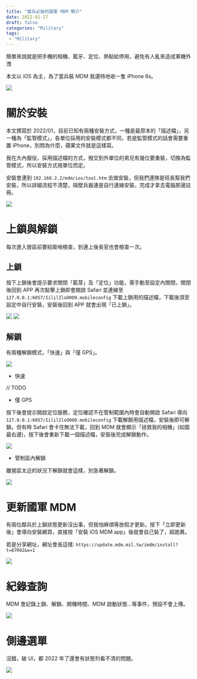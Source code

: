 ```yaml
---
title: "當兵必裝的國軍 MDM 簡介"
date: 2022-01-17
draft: false
categories: "Military"
tags: 
 - "Military"
---
```


簡單來說就是把手機的相機、藍牙、定位、熱點給停用，避免有人亂來造成軍機外洩

<!--more-->

本文以 iOS 為主，為了當兵裝 MDM 我還特地收一隻 iPhone 6s。

![](https://onedrive.live.com/embed?resid=7AE5E29699A431DD%211187&authkey=%21AAqHO8eG2TZe3NU&width=2250&height=1334)

# 關於安裝

本文撰寫於 2022/01，目前已知有兩種安裝方式，一種是最原本的「描述檔」，另一種為「監管模式」，各單位採用的安裝模式都不同，若是監管模式的話會需要重置 iPhone，別問為什麼，蘋果文件就是這樣寫。

我在大內服役，採用描述檔的方式，撥交到外單位的弟兄有幾位要重裝，切換為監管模式，所以安裝方式視單位而定。

安裝會連到 `192.168.2.2/mdm/ios/tool.htm` 去做安裝，但我們連隊是班長幫我們安裝，所以詳細流程不清楚，隔壁兵器連是自行連線安裝，完成才拿去電腦那邊註冊。

![](https://onedrive.live.com/embed?resid=7AE5E29699A431DD%211190&authkey=%21AOG_FuVnnwk4Dew&width=1500&height=1334)

# 上鎖與解鎖

每次進入營區前要給衛哨檢查，到連上後長官也會檢查一次。

## 上鎖

按下上鎖後會提示要求關閉「藍芽」及「定位」功能，需手動至設定內關閉，關閉後回到 APP 再次點擊上鎖即會開啟 Safari 並連線至 `127.0.0.1:6057/IililIloO0O0.mobileconfig` 下載上鎖用的描述檔，下載後須至設定中自行安裝，安裝後回到 APP 就會出現「已上鎖」。

![](https://onedrive.live.com/embed?resid=7AE5E29699A431DD%211192&authkey=%21APgGOLUs7wc0cM4&width=1498&height=1334)
![](https://onedrive.live.com/embed?resid=7AE5E29699A431DD%211191&authkey=%21AAcdqxrWSJJKCgk&width=1500&height=1334)

## 解鎖

有兩種解鎖模式，「快速」與「僅 GPS」。

![](https://onedrive.live.com/embed?resid=7AE5E29699A431DD%211193&authkey=%21AAVcTHbStA8maRc&width=1500&height=1334)

- 快速

// TODO

- 僅 GPS

按下後會提示開啟定位服務，定位確認不在管制範圍內時會自動開啟 Safari 導向 `127.0.0.1:6057/IililIloO0O0.mobileconfig` 下載解鎖用描述檔，安裝後即可解鎖。但有時 Safari 會卡住無法下載，回到 MDM 就會顯示「拯救我的相機」(如圖最右邊)，按下後會重新下載一個描述檔，安裝後完成解鎖動作。

![](https://onedrive.live.com/embed?resid=7AE5E29699A431DD%211194&authkey=%21ADcNn4QV6mzsmyI&width=3010&height=1334)

- 管制區內解鎖

離營區太近的狀況下解鎖就會這樣，別急著解鎖。

![](https://onedrive.live.com/embed?resid=7AE5E29699A431DD%211195&authkey=%21AIq7ZjEhPysa-w4&width=1500&height=1334)

# 更新國軍 MDM

有兩位鄰兵於上鎖狀態更新沒出事，但我怕麻煩等放假才更新。按下「立即更新後」會導向安裝網頁，直接按「安裝 iOS MDM app」後就會自己裝了，超詭異。

若是分享網址，網址會長這樣: `https://update.mdm.mil.tw/imdm/install?t=87R92&o=1`

![](https://onedrive.live.com/embed?resid=7AE5E29699A431DD%211198&authkey=%21AGHMBqsKst4i7a0&width=3750&height=1334)

# 紀錄查詢

MDM 會記錄上鎖、解鎖、開機時間、MDM 啟動狀態…等事件，預設不會上傳。

![](https://onedrive.live.com/embed?resid=7AE5E29699A431DD%211197&authkey=%21AIQr6z6d4WYE_CI&width=2250&height=1334)

# 側邊選單

沒錯，破 UI，都 2022 年了還會有狀態列看不清的問題。

![](https://onedrive.live.com/embed?resid=7AE5E29699A431DD%211196&authkey=%21AH65WfAeCdx_VMY&width=2304&height=1334)